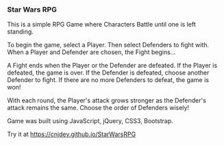 ### Star Wars RPG

This is a simple RPG Game where Characters Battle until one is left standing.

To begin the game, select a Player.  Then select Defenders to fight with. When a Player and Defender are chosen, the Fight begins...

A Fight ends when the Player or the Defender are defeated. If the Player is defeated, the game is over. If the Defender is defeated, choose another Defender to fight.  If there are no more Defenders to defeat, the game is won!

With each round, the Player's attack grows stronger as the Defender's attack remains the same. Choose the order of Defenders wisely!

Game was built using JavaScript, jQuery, CSS3, Bootstrap.

Try it at https://cnjdev.github.io/StarWarsRPG